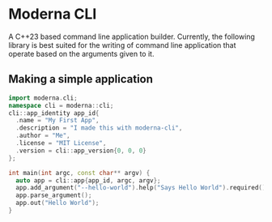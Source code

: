 # Moderna CLI
A C++23 based command line application builder. Currently, the following library is best suited for the writing of command line application that operate based on the arguments given to it. 

## Making a simple application
```cpp
import moderna.cli;
namespace cli = moderna::cli;
cli::app_identity app_id{
  .name = "My First App",
  .description = "I made this with moderna-cli",
  .author = "Me",
  .license = "MIT License",
  .version = cli::app_version{0, 0, 0}
};

int main(int argc, const char** argv) {
  auto app = cli::app{app_id, argc, argv};
  app.add_argument("--hello-world").help("Says Hello World").required().as_flag();
  app.parse_argument();
  app.out("Hello World");
}
```